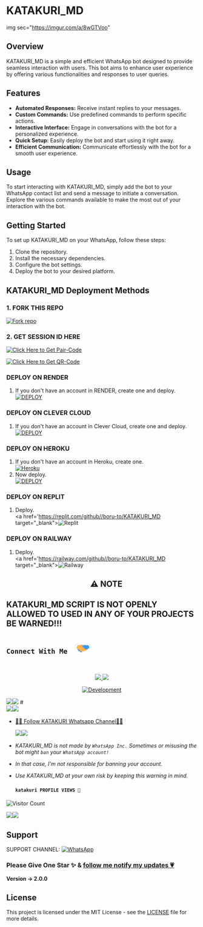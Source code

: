 # KATAKURI_MD 

img sec="https://imgur.com/a/8wGTVoo"

## Overview
KATAKURI_MD is a simple and efficient WhatsApp bot designed to provide seamless interaction with users. This bot aims to enhance user experience by offering various functionalities and responses to user queries.

## Features
- **Automated Responses:** Receive instant replies to your messages.
- **Custom Commands:** Use predefined commands to perform specific actions.
- **Interactive Interface:** Engage in conversations with the bot for a personalized experience.
- **Quick Setup:** Easily deploy the bot and start using it right away.
- **Efficient Communication:** Communicate effortlessly with the bot for a smooth user experience.

## Usage
To start interacting with KATAKURI_MD, simply add the bot to your WhatsApp contact list and send a message to initiate a conversation. Explore the various commands available to make the most out of your interaction with the bot.

## Getting Started
To set up KATAKURI_MD on your WhatsApp, follow these steps:
1. Clone the repository.
2. Install the necessary dependencies.
3. Configure the bot settings.
4. Deploy the bot to your desired platform.

 ## KATAKURI_MD Deployment Methods

### 1. FORK THIS REPO

<a href='https://github.com/boru-to/KATAKURI_MD/fork' target="_blank"><img alt='Fork repo' src='https://img.shields.io/badge/Fork This Repo-black?style=for-the-badge&logo=git&logoColor=white'/></a>

### 2. GET SESSION ID HERE
 
<a href="https://apppp-4a1971b28792.herokuapp.com/pair"><img src="https://img.shields.io/badge/PAIR_CODE-blue" alt="Click Here to Get Pair-Code" width="110"></a>   

<a href="https://arthur-scanner.onrender.com/qr"><img src="https://img.shields.io/badge/QR CODE-green" alt="Click Here to Get QR-Code" width="90"></a>


### DEPLOY ON RENDER

1. If you don't have an account in RENDER, create one and deploy.
    <br>
    <a href='https://dashboard.render.com/select-repo?type=web' target="_blank"><img alt='DEPLOY' src='https://img.shields.io/badge/-DEPLOY-black?style=for-the-badge&logo=render&logoColor=white'/></a>


### DEPLOY ON CLEVER CLOUD

1. If you don't have an account in Clever Cloud, create one and deploy.
    <br>
    <a href='https://api.clever-cloud.com/v2/sessions/signup?subscription_source=cta-home-signup' target="_blank"><img alt='DEPLOY' src='https://img.shields.io/badge/-DEPLOY-orange?style=for-the-badge&logo=clever-cloud&logoColor=white'/></a>

### DEPLOY ON HEROKU

1. If you don't have an account in Heroku, create one.
    <br>
    <a href='https://signup.heroku.com/' target="_blank"><img alt='Heroku' src='https://img.shields.io/badge/-Create-purple?style=for-the-badge&logo=heroku&logoColor=white'/></a>
2. Now deploy.
    <br>
    <a href='https://dashboard.heroku.com/new?template=https://github.com/boru-to/KATAKURI_MD' target="_blank"><img alt='DEPLOY' src='https://img.shields.io/badge/-DEPLOY-purple?style=for-the-badge&logo=heroku&logoColor=white'/></a>
### DEPLOY ON REPLIT
1. Deploy.
    <br>
    <a href='https://replit.com/github//boru-to/KATAKURI_MD target="_blank"><img alt='Replit' src='https://img.shields.io/badge/-Deploy-red?style=for-the-badge&logo=replit&logoColor=white'/></a>
### DEPLOY ON RAILWAY
1. Deploy.
    <br>
    <a href='https://railway.com/github//boru-to/KATAKURI_MD target="_blank"><img alt='Railway' src='https://img.shields.io/badge/-Deploy-green?style=for-the-badge&logo=railway&logoColor=white'/></a>

    <h2 align="center"> ⚠️ NOTE  </h2>
## KATAKURI_MD SCRIPT IS NOT OPENLY ALLOWED TO USED IN ANY OF YOUR PROJECTS BE WARNED!!! 

## ```Connect With Me```<img src="https://github.com/0xAbdulKhalid/0xAbdulKhalid/raw/main/assets/mdImages/handshake.gif" width ="80"></h1> 
 <br> 
<p align="center">
<a href="https://wa.me/27747815326"><img src="https://img.shields.io/badge/Contact katakuri-25D366?style=for-the-badge&logo=whatsapp&logoColor=white" />
<a href="https://whatsapp.com/channel/0029Vaf5x0eHFxP7JvSRRn1g"><img src="https://img.shields.io/badge/Join Official Channel-25D366?style=for-the-badge&logo=whatsapp&logoColor=white" />
<p align="center">
<img alt="Development" width="250" src="https://media2.giphy.com/media/W9tBvzTXkQopi/giphy.gif?cid=6c09b952xu6syi1fyqfyc04wcfk0qvqe8fd7sop136zxfjyn&ep=v1_internal_gif_by_id&rid=giphy.gif&ct=g" /> </p>
<a><img src='https://i.imgur.com/LyHic3i.gif'/></a><a><img src='https://i.imgur.com/LyHic3i.gif'/></a>
# 

<br>
<a><img src='https://i.imgur.com/LyHic3i.gif'/></a><a><img src='https://i.imgur.com/LyHic3i.gif'/></a>

* [🧑‍💻 Follow KATAKURI Whatsapp Channel🧑‍💻](https://whatsapp.com/channel/0029Vaf5x0eHFxP7JvSRRn1g)

  <a><img src='https://i.imgur.com/LyHic3i.gif'/></a><a><img src='https://i.imgur.com/LyHic3i.gif'/></a>
  

- *KATAKURI_MD is not made by `WhatsApp Inc.` Sometimes or misusing the bot might `ban` your `WhatsApp account!`*
- *In that case, I'm not responsible for banning your account.*
- *Use KATAKURI_MD at your own risk by keeping this warning in mind.*
  
  #### ```katakuri PROFILE VIEWS 🧚```
![Visitor Count](https://profile-counter.glitch.me/boru-to/count.svg)

<a><img src='https://i.imgur.com/LyHic3i.gif'/></a><a><img src='https://i.imgur.com/LyHic3i.gif'/></a>


## Support

SUPPORT CHANNEL: <a href="[https://whatsapp.com/channel/0029Vaf5x0eHFxP7JvSRRn1g)"><img alt="WhatsApp" src="https://img.shields.io/badge/WhatsApp-25D366?style=for-the-badge&logo=whatsapp&logoColor=white"/></a>


### Please Give One Star ✨ & [follow me notify my updates 💗](https://github.com/boru-to)
<b>Version -> 2.0.0</b>

## License
This project is licensed under the MIT License - see the [LICENSE](LICENSE) file for more details.
 
